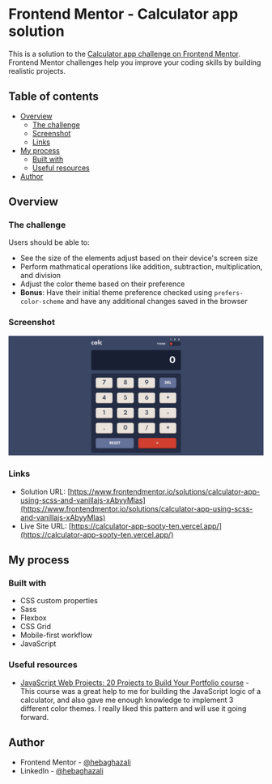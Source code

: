 # Frontend Mentor - Calculator app solution

This is a solution to the [Calculator app challenge on Frontend Mentor](https://www.frontendmentor.io/challenges/calculator-app-9lteq5N29). Frontend Mentor challenges help you improve your coding skills by building realistic projects.

## Table of contents

- [Overview](#overview)
  - [The challenge](#the-challenge)
  - [Screenshot](#screenshot)
  - [Links](#links)
- [My process](#my-process)
  - [Built with](#built-with)
  - [Useful resources](#useful-resources)
- [Author](#author)

## Overview

### The challenge

Users should be able to:

- See the size of the elements adjust based on their device's screen size
- Perform mathmatical operations like addition, subtraction, multiplication, and division
- Adjust the color theme based on their preference
- **Bonus**: Have their initial theme preference checked using `prefers-color-scheme` and have any additional changes saved in the browser

### Screenshot

![](./images/screenshot.png)

### Links

- Solution URL: [https://www.frontendmentor.io/solutions/calculator-app-using-scss-and-vanillajs-xAbyyMlas](https://www.frontendmentor.io/solutions/calculator-app-using-scss-and-vanillajs-xAbyyMlas)
- Live Site URL: [https://calculator-app-sooty-ten.vercel.app/](https://calculator-app-sooty-ten.vercel.app/)

## My process

### Built with

- CSS custom properties
- Sass
- Flexbox
- CSS Grid
- Mobile-first workflow
- JavaScript

### Useful resources

- [JavaScript Web Projects: 20 Projects to Build Your Portfolio course](https://www.udemy.com/course/javascript-web-projects-to-build-your-portfolio-resume/) - This course was a great help to me for building the JavaScript logic of a calculator, and also gave me enough knowledge to implement 3 different color themes. I really liked this pattern and will use it going forward.

## Author

- Frontend Mentor - [@hebaghazali](https://www.frontendmentor.io/profile/hebaghazali)
- LinkedIn - [@hebaghazali](https://www.linkedin.com/in/hebaghazali/)

